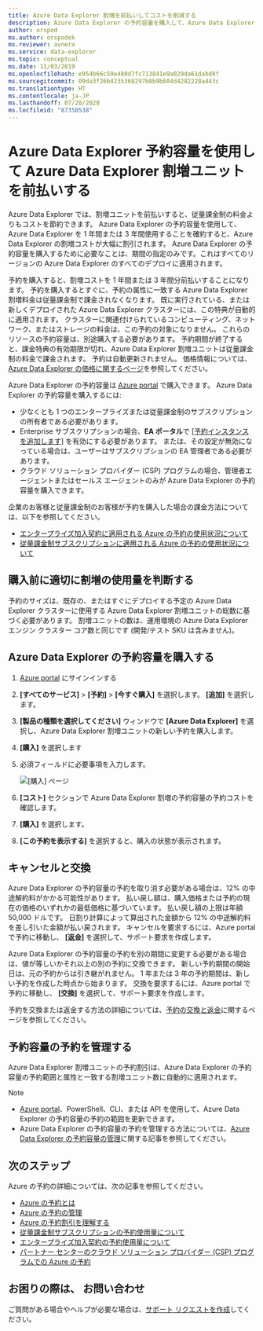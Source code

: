 ```yaml
---
title: Azure Data Explorer 割増を前払いしてコストを削減する
description: Azure Data Explorer の予約容量を購入して、Azure Data Explorer のコストを節約する方法について説明します。
author: orspod
ms.author: orspodek
ms.reviewer: avnera
ms.service: data-explorer
ms.topic: conceptual
ms.date: 11/03/2019
ms.openlocfilehash: e954b66c59e480d7fc713841e9a029da61dabd8f
ms.sourcegitcommit: 09da3f26b4235368297b8b9b604d4282228a443c
ms.translationtype: HT
ms.contentlocale: ja-JP
ms.lasthandoff: 07/28/2020
ms.locfileid: "87350538"
---
```

# <a name="prepay-for-azure-data-explorer-markup-units-with-azure-data-explorer-reserved-capacity"></a>Azure Data Explorer 予約容量を使用して Azure Data Explorer 割増ユニットを前払いする

Azure Data Explorer では、割増ユニットを前払いすると、従量課金制の料金よりもコストを節約できます。 Azure Data Explorer の予約容量を使用して、Azure Data Explorer を 1 年間または 3 年間使用することを確約すると、Azure Data Explorer の割増コストが大幅に割引されます。 Azure Data Explorer の予約容量を購入するために必要なことは、期間の指定のみです。これはすべてのリージョンの Azure Data Explorer のすべてのデプロイに適用されます。

予約を購入すると、割増コストを 1 年間または 3 年間分前払いすることになります。 予約を購入するとすぐに、予約の属性に一致する Azure Data Explorer 割増料金は従量課金制で課金されなくなります。 既に実行されている、または新しくデプロイされた Azure Data Explorer クラスターには、この特典が自動的に適用されます。 クラスターに関連付けられているコンピューティング、ネットワーク、またはストレージの料金は、この予約の対象になりません。 これらのリソースの予約容量は、別途購入する必要があります。 予約期間が終了すると、課金特典の有効期限が切れ、Azure Data Explorer 割増ユニットは従量課金制の料金で課金されます。 予約は自動更新されません。 価格情報については、[Azure Data Explorer の価格に関するページ](https://azure.microsoft.com/pricing/details/data-explorer/)を参照してください。

Azure Data Explorer の予約容量は [Azure portal](https://portal.azure.com) で購入できます。 Azure Data Explorer の予約容量を購入するには:

* 少なくとも 1 つのエンタープライズまたは従量課金制のサブスクリプションの所有者である必要があります。
* Enterprise サブスクリプションの場合、**EA ポータル**で [[予約インスタンスを追加します]](https://ea.azure.com) を有効にする必要があります。 または、その設定が無効になっている場合は、ユーザーはサブスクリプションの EA 管理者である必要があります。
* クラウド ソリューション プロバイダー (CSP) プログラムの場合、管理者エージェントまたはセールス エージェントのみが Azure Data Explorer の予約容量を購入できます。

企業のお客様と従量課金制のお客様が予約を購入した場合の課金方法については、以下を参照してください。
* [エンタープライズ加入契約に適用される Azure の予約の使用状況について](/azure/cost-management-billing/reservations/understand-reserved-instance-usage-ea) 
* [従量課金制サブスクリプションに適用される Azure の予約の使用状況について](/azure/cost-management-billing/reservations/understand-reserved-instance-usage)

## <a name="determine-the-right-markup-usage-before-purchase"></a>購入前に適切に割増の使用量を判断する

予約のサイズは、既存の、またはすぐにデプロイする予定の Azure Data Explorer クラスターに使用する Azure Data Explorer 割増ユニットの総数に基づく必要があります。 割増ユニットの数は、運用環境の Azure Data Explorer エンジン クラスター コア数と同じです (開発/テスト SKU は含みません)。 

## <a name="buy-azure-data-explorer-reserved-capacity"></a>Azure Data Explorer の予約容量を購入する

1. [Azure portal](https://portal.azure.com) にサインインする
1. **[すべてのサービス]**  >  **[予約]**  >  **[今すぐ購入]** を選択します。 **[追加]** を選択します。
1. **[製品の種類を選択してください]** ウィンドウで **[Azure Data Explorer]** を選択し、Azure Data Explorer 割増ユニットの新しい予約を購入します。 
1. **[購入]** を選択します
1. 必須フィールドに必要事項を入力します。 

    ![[購入] ページ](media/pricing-reserved-capacity/purchase-page.png)

1. **[コスト]** セクションで Azure Data Explorer 割増の予約容量の予約コストを確認します。
1. **[購入]** を選択します。
1. **[この予約を表示する]** を選択すると、購入の状態が表示されます。

## <a name="cancellations-and-exchanges"></a>キャンセルと交換

Azure Data Explorer の予約容量の予約を取り消す必要がある場合は、12% の中途解約料がかかる可能性があります。 払い戻し額は、購入価格または予約の現在の価格のいずれかの最低価格に基づいています。 払い戻し額の上限は年額 50,000 ドルです。 日割り計算によって算出された金額から 12% の中途解約料を差し引いた金額が払い戻されます。 キャンセルを要求するには、Azure portal で予約に移動し、 **[返金]** を選択して、サポート要求を作成します。

Azure Data Explorer の予約容量の予約を別の期間に変更する必要がある場合は、値が等しいかそれ以上の別の予約に交換できます。 新しい予約期間の開始日は、元の予約からは引き継がれません。 1 年または 3 年の予約期間は、新しい予約を作成した時点から始まります。 交換を要求するには、Azure portal で予約に移動し、 **[交換]** を選択して、サポート要求を作成します。

予約を交換または返金する方法の詳細については、[予約の交換と返金](/azure/cost-management-billing/reservations/exchange-and-refund-azure-reservations)に関するページを参照してください。

## <a name="manage-your-reserved-capacity-reservation"></a>予約容量の予約を管理する

Azure Data Explorer 割増ユニットの予約割引は、Azure Data Explorer の予約容量の予約範囲と属性と一致する割増ユニット数に自動的に適用されます。 


> [!NOTE]
> * [Azure portal](https://portal.azure.com)、PowerShell、CLI、または API を使用して、Azure Data Explorer の予約容量の予約の範囲を更新できます。
> * Azure Data Explorer の予約容量の予約を管理する方法については、[Azure Data Explorer の予約容量の管理](/azure/cost-management-billing/reservations/understand-azure-data-explorer-reservation-charges)に関する記事を参照してください。

## <a name="next-steps"></a>次のステップ

Azure の予約の詳細については、次の記事を参照してください。

* [Azure の予約とは](/azure/cost-management-billing/reservations/save-compute-costs-reservations)
* [Azure の予約の管理](/azure/cost-management-billing/reservations/manage-reserved-vm-instance)
* [Azure の予約割引を理解する](/azure/cost-management-billing/reservations/understand-reservation-charges)
* [従量課金制サブスクリプションの予約使用量について](/azure/cost-management-billing/reservations/understand-reserved-instance-usage)
* [エンタープライズ加入契約の予約使用量について](/azure/cost-management-billing/reservations/understand-reserved-instance-usage-ea)
* [パートナー センターのクラウド ソリューション プロバイダー (CSP) プログラムでの Azure の予約](https://docs.microsoft.com/partner-center/azure-reservations)

## <a name="need-help-contact-us"></a>お困りの際は、 お問い合わせ

ご質問がある場合やヘルプが必要な場合は、[サポート リクエストを作成](https://portal.azure.com/#blade/Microsoft_Azure_Support/HelpAndSupportBlade/newsupportrequest)してください。
